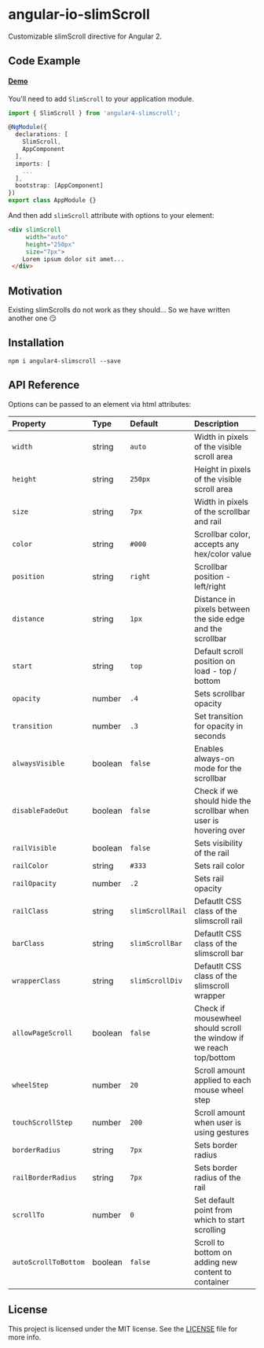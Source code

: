 # angular-io-slimScroll

Customizable slimScroll directive for Angular 2.

## Code Example

#### [Demo](https://rd-dev-ukraine.github.io/angular-io-slimscroll)

You'll need to add `SlimScroll` to your application module.

```typescript
import { SlimScroll } from 'angular4-slimscroll';

@NgModule({
  declarations: [
    SlimScroll,
    AppComponent
  ],
  imports: [
    ...
  ],
  bootstrap: [AppComponent]
})
export class AppModule {}
```

And then add `slimScroll` attribute with options to your element:

```html
<div slimScroll
     width="auto"
     height="250px"
     size="7px">
    Lorem ipsum dolor sit amet...   
 </div>
```

## Motivation

Existing slimScrolls do not work as they should... So we have written another one 😏

## Installation

````shell
npm i angular4-slimscroll --save
````

## API Reference

Options can be passed to an element via html attributes:

|Property            |Type   |Default         |Description                                                        |
| :----------------- | :---- | :------------- | :---------------------------------------------------------------- |
|`width`             |string |`auto`          |Width in pixels of the visible scroll area                         |
|`height`            |string |`250px`         |Height in pixels of the visible scroll area                        |
|`size`              |string |`7px`           |Width in pixels of the scrollbar and rail                          |
|`color`             |string |`#000`          |Scrollbar color, accepts any hex/color value                       |
|`position`          |string |`right`         |Scrollbar position - left/right                                    |
|`distance`          |string |`1px`           |Distance in pixels between the side edge and the scrollbar         |
|`start`             |string |`top`           |Default scroll position on load - top / bottom                     |
|`opacity`           |number |`.4`            |Sets scrollbar opacity                                             |
|`transition`        |number |`.3`            |Set transition for opacity in seconds                              |
|`alwaysVisible`     |boolean|`false`         |Enables always-on mode for the scrollbar                           |
|`disableFadeOut`    |boolean|`false`         |Check if we should hide the scrollbar when user is hovering over   |
|`railVisible`       |boolean|`false`         |Sets visibility of the rail                                        |
|`railColor`         |string |`#333`          |Sets rail color                                                    |
|`railOpacity`       |number |`.2`            |Sets rail opacity                                                  |
|`railClass`         |string |`slimScrollRail`|Defautlt CSS class of the slimscroll rail                          |
|`barClass`          |string |`slimScrollBar` |Defautlt CSS class of the slimscroll bar                           |
|`wrapperClass`      |string |`slimScrollDiv` |Defautlt CSS class of the slimscroll wrapper                       |
|`allowPageScroll`   |boolean|`false`         |Check if mousewheel should scroll the window if we reach top/bottom|
|`wheelStep`         |number |`20`            |Scroll amount applied to each mouse wheel step                     |
|`touchScrollStep`   |number |`200`           |Scroll amount when user is using gestures                          |
|`borderRadius`      |string |`7px`           |Sets border radius                                                 |
|`railBorderRadius`  |string |`7px`           |Sets border radius of the rail                                     |
|`scrollTo`          |number |`0`             |Set default point from which to start scrolling                    |
|`autoScrollToBottom`|boolean|`false`         |Scroll to bottom on adding new content to container                |

## License

This project is licensed under the MIT license. See the [LICENSE](https://github.com/rd-dev-ukraine/angular-io-slimscroll/blob/master/LICENSE) file for more info.